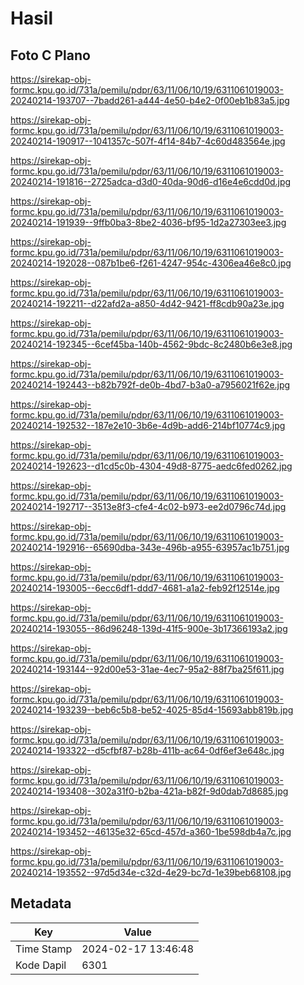 # Hasil

## Foto C Plano

https://sirekap-obj-formc.kpu.go.id/731a/pemilu/pdpr/63/11/06/10/19/6311061019003-20240214-193707--7badd261-a444-4e50-b4e2-0f00eb1b83a5.jpg

https://sirekap-obj-formc.kpu.go.id/731a/pemilu/pdpr/63/11/06/10/19/6311061019003-20240214-190917--1041357c-507f-4f14-84b7-4c60d483564e.jpg

https://sirekap-obj-formc.kpu.go.id/731a/pemilu/pdpr/63/11/06/10/19/6311061019003-20240214-191816--2725adca-d3d0-40da-90d6-d16e4e6cdd0d.jpg

https://sirekap-obj-formc.kpu.go.id/731a/pemilu/pdpr/63/11/06/10/19/6311061019003-20240214-191939--9ffb0ba3-8be2-4036-bf95-1d2a27303ee3.jpg

https://sirekap-obj-formc.kpu.go.id/731a/pemilu/pdpr/63/11/06/10/19/6311061019003-20240214-192028--087b1be6-f261-4247-954c-4306ea46e8c0.jpg

https://sirekap-obj-formc.kpu.go.id/731a/pemilu/pdpr/63/11/06/10/19/6311061019003-20240214-192211--d22afd2a-a850-4d42-9421-ff8cdb90a23e.jpg

https://sirekap-obj-formc.kpu.go.id/731a/pemilu/pdpr/63/11/06/10/19/6311061019003-20240214-192345--6cef45ba-140b-4562-9bdc-8c2480b6e3e8.jpg

https://sirekap-obj-formc.kpu.go.id/731a/pemilu/pdpr/63/11/06/10/19/6311061019003-20240214-192443--b82b792f-de0b-4bd7-b3a0-a7956021f62e.jpg

https://sirekap-obj-formc.kpu.go.id/731a/pemilu/pdpr/63/11/06/10/19/6311061019003-20240214-192532--187e2e10-3b6e-4d9b-add6-214bf10774c9.jpg

https://sirekap-obj-formc.kpu.go.id/731a/pemilu/pdpr/63/11/06/10/19/6311061019003-20240214-192623--d1cd5c0b-4304-49d8-8775-aedc6fed0262.jpg

https://sirekap-obj-formc.kpu.go.id/731a/pemilu/pdpr/63/11/06/10/19/6311061019003-20240214-192717--3513e8f3-cfe4-4c02-b973-ee2d0796c74d.jpg

https://sirekap-obj-formc.kpu.go.id/731a/pemilu/pdpr/63/11/06/10/19/6311061019003-20240214-192916--65690dba-343e-496b-a955-63957ac1b751.jpg

https://sirekap-obj-formc.kpu.go.id/731a/pemilu/pdpr/63/11/06/10/19/6311061019003-20240214-193005--6ecc6df1-ddd7-4681-a1a2-feb92f12514e.jpg

https://sirekap-obj-formc.kpu.go.id/731a/pemilu/pdpr/63/11/06/10/19/6311061019003-20240214-193055--86d96248-139d-41f5-900e-3b17366193a2.jpg

https://sirekap-obj-formc.kpu.go.id/731a/pemilu/pdpr/63/11/06/10/19/6311061019003-20240214-193144--92d00e53-31ae-4ec7-95a2-88f7ba25f611.jpg

https://sirekap-obj-formc.kpu.go.id/731a/pemilu/pdpr/63/11/06/10/19/6311061019003-20240214-193239--beb6c5b8-be52-4025-85d4-15693abb819b.jpg

https://sirekap-obj-formc.kpu.go.id/731a/pemilu/pdpr/63/11/06/10/19/6311061019003-20240214-193322--d5cfbf87-b28b-411b-ac64-0df6ef3e648c.jpg

https://sirekap-obj-formc.kpu.go.id/731a/pemilu/pdpr/63/11/06/10/19/6311061019003-20240214-193408--302a31f0-b2ba-421a-b82f-9d0dab7d8685.jpg

https://sirekap-obj-formc.kpu.go.id/731a/pemilu/pdpr/63/11/06/10/19/6311061019003-20240214-193452--46135e32-65cd-457d-a360-1be598db4a7c.jpg

https://sirekap-obj-formc.kpu.go.id/731a/pemilu/pdpr/63/11/06/10/19/6311061019003-20240214-193552--97d5d34e-c32d-4e29-bc7d-1e39beb68108.jpg


## Metadata

| Key        | Value               |
| ---------- | ------------------- |
| Time Stamp | 2024-02-17 13:46:48 |
| Kode Dapil | 6301                |



